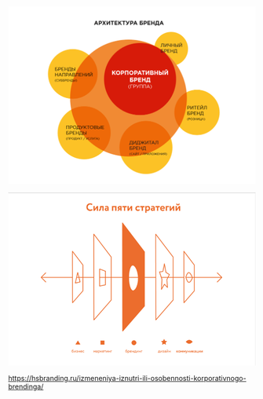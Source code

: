 ![Pasted image 20231211132224.png](Pasted%20image%2020231211132224.png)

![Pasted image 20231211132308.png](Pasted%20image%2020231211132308.png)

https://hsbranding.ru/izmeneniya-iznutri-ili-osobennosti-korporativnogo-brendinga/
